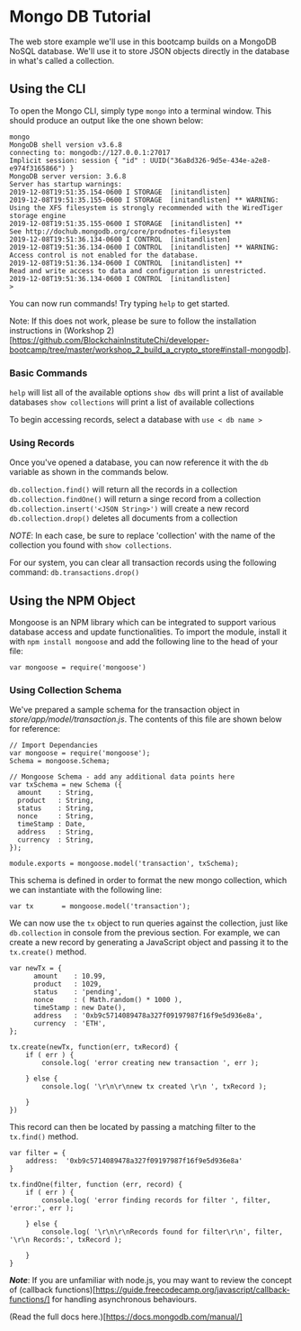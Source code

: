 # Mongo DB Tutorial
The web store example we'll use in this bootcamp builds on a MongoDB NoSQL database. We'll use it to store JSON objects directly in the database in what's called a collection.


## Using the CLI
To open the Mongo CLI, simply type `mongo` into a terminal window. This should produce an output like the one shown below:

```
mongo
MongoDB shell version v3.6.8
connecting to: mongodb://127.0.0.1:27017
Implicit session: session { "id" : UUID("36a8d326-9d5e-434e-a2e8-e974f3165866") }
MongoDB server version: 3.6.8
Server has startup warnings: 
2019-12-08T19:51:35.154-0600 I STORAGE  [initandlisten] 
2019-12-08T19:51:35.155-0600 I STORAGE  [initandlisten] ** WARNING: Using the XFS filesystem is strongly recommended with the WiredTiger storage engine
2019-12-08T19:51:35.155-0600 I STORAGE  [initandlisten] **          See http://dochub.mongodb.org/core/prodnotes-filesystem
2019-12-08T19:51:36.134-0600 I CONTROL  [initandlisten] 
2019-12-08T19:51:36.134-0600 I CONTROL  [initandlisten] ** WARNING: Access control is not enabled for the database.
2019-12-08T19:51:36.134-0600 I CONTROL  [initandlisten] **          Read and write access to data and configuration is unrestricted.
2019-12-08T19:51:36.134-0600 I CONTROL  [initandlisten] 
> 
```

You can now run commands! Try typing `help` to get started.

Note: If this does not work, please be sure to follow the installation instructions in (Workshop 2)[https://github.com/BlockchainInstituteChi/developer-bootcamp/tree/master/workshop_2_build_a_crypto_store#install-mongodb].


### Basic Commands
`help` will list all of the available options
`show dbs` will print a list of available databases
`show collections` will print a list of available collections

To begin accessing records, select a database with 
`use < db name >`


### Using Records
Once you've opened a database, you can now reference it with the `db` variable as shown in the commands below.

`db.collection.find()` will return all the records in a collection
`db.collection.findOne()` will return a singe record from a collection
`db.collection.insert('<JSON String>')` will create a new record
`db.collection.drop()` deletes all documents from a collection

*NOTE*: In each case, be sure to replace 'collection' with the name of the collection you found with `show collections`.

For our system, you can clear all transaction records using the following command:
`db.transactions.drop()`


## Using the NPM Object

Mongoose is an NPM library which can be integrated to support various database access and update functionalities. To import the module, install it with `npm install mongoose` and add the following line to the head of your file:

`var mongoose = require('mongoose')`

### Using Collection Schema

We've prepared a sample schema for the transaction object in *store/app/model/transaction.js*. The contents of this file are shown below for reference:

```
// Import Dependancies
var mongoose = require('mongoose');
Schema = mongoose.Schema;

// Mongoose Schema - add any additional data points here
var txSchema = new Schema ({
  amount    : String, 
  product   : String,
  status    : String,
  nonce     : String,
  timeStamp : Date,
  address   : String,
  currency  : String,
});

module.exports = mongoose.model('transaction', txSchema);
```

This schema is defined in order to format the new mongo collection, which we can instantiate with the following line:

`var tx       = mongoose.model('transaction');`

We can now use the `tx` object to run queries against the collection, just like `db.collection` in console from the previous section. For example, we can create a new record by generating a JavaScript object and passing it to the `tx.create()` method.

```
var newTx = {
	  amount    : 10.99, 
	  product   : 1029,
	  status    : 'pending',
	  nonce     : ( Math.random() * 1000 ),
	  timeStamp : new Date(),
	  address   : '0xb9c5714089478a327f09197987f16f9e5d936e8a',
	  currency  : 'ETH',
};

tx.create(newTx, function(err, txRecord) {
	if ( err ) {
		console.log( 'error creating new transaction ', err );
		
	} else {
		console.log( '\r\n\r\nnew tx created \r\n ', txRecord );
		
	}
})
```

This record can then be located by passing a matching filter to the `tx.find()` method.

```
var filter = { 
	address:  '0xb9c5714089478a327f09197987f16f9e5d936e8a'
}

tx.findOne(filter, function (err, record) {
	if ( err ) {
		console.log( 'error finding records for filter ', filter, 'error:', err );
		
	} else {
		console.log( '\r\n\r\nRecords found for filter\r\n', filter, '\r\n Records:', txRecord );
		
	}	
}
```

***Note***: If you are unfamiliar with node.js, you may want to review the concept of (callback functions)[https://guide.freecodecamp.org/javascript/callback-functions/] for handling asynchronous behaviours.
 
(Read the full docs here.)[https://docs.mongodb.com/manual/]